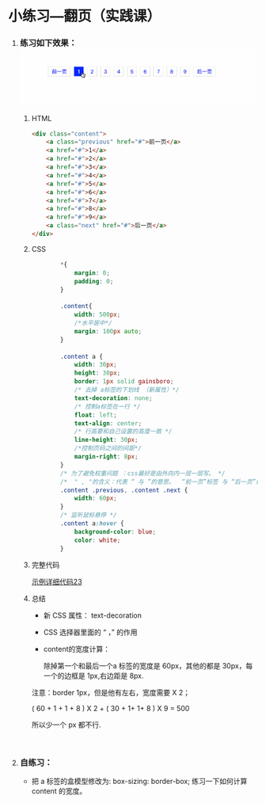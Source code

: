 # 小练习—翻页（实践课）

1. ### 练习如下效果：![](代码相关/imgs/fy.gif)

   1. HTML

      ```html
      <div class="content">
          <a class="previous" href="#">前一页</a>
          <a href="#">1</a>
          <a href="#">2</a>
          <a href="#">3</a>
          <a href="#">4</a>
          <a href="#">5</a>
          <a href="#">6</a>
          <a href="#">7</a>
          <a href="#">8</a>
          <a href="#">9</a>
          <a class="next" href="#">后一页</a>
      </div>
      ```

      

   2. CSS

      ```css
              *{
                  margin: 0;
                  padding: 0;
              }
              
              .content{
                  width: 500px;
                  /*水平居中*/
                  margin: 100px auto;
              }
      
              .content a {
                  width: 30px;
                  height: 30px;
                  border: 1px solid gainsboro;
                  /* 去掉 a标签的下划线 （新属性）*/
                  text-decoration: none;
                  /* 控制a标签在一行 */
                  float: left;
                  text-align: center;
                  /* 行高要和自己设置的高度一致 */
                  line-height: 30px;
                  /*控制页码之间的间距*/
                  margin-right: 8px;
              }
              /* 为了避免权重问题 ：css最好是由外向内一层一层写。 */
              /*  " , "的含义：代表 “ 与 ”的意思。  “前一页”标签 与 “后一页”标签的宽度都是:70px。  */
              .content .previous, .content .next {
                  width: 60px;
              }
              /* 监听鼠标悬停 */
              .content a:hover {
                  background-color: blue;
                  color: white;
              }
      ```

      

   3. 完整代码

      [示例详细代码23](代码相关/demo23-page-turning.html)

   4. 总结

      - 新 CSS 属性： text-decoration

      - CSS 选择器里面的 “ ，” 的作用

      -  content的宽度计算：

         除掉第一个和最后一个a 标签的宽度是 60px，其他的都是 30px，每一个的边框是 1px,右边距是 8px.

        注意：border  1px，但是他有左右，宽度需要  X 2； 

        ( 60 + 1 + 1 + 8 ) X 2  +  ( 30  + 1+ 1+ 8 ) X 9 = 500

        所以少一个 px 都不行.

   ​	

2. ### 自练习：

   - 把  a 标签的盒模型修改为: box-sizing: border-box; 练习一下如何计算 content 的宽度。